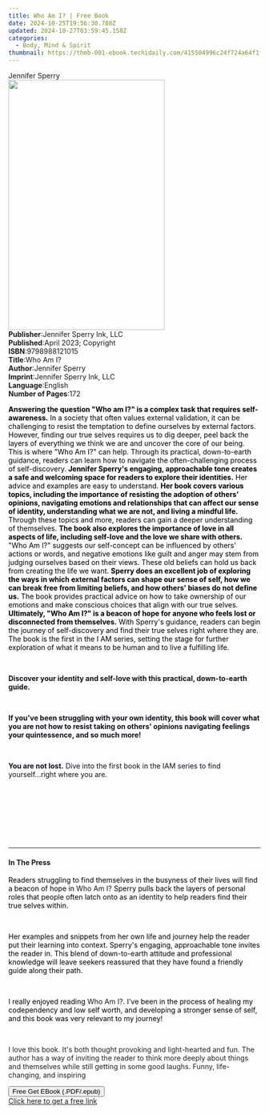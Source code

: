```yaml
---
title: Who Am I? | Free Book
date: 2024-10-25T19:56:30.788Z
updated: 2024-10-27T03:59:45.158Z
categories:
  - Body, Mind & Spirit
thumbnail: https://thmb-001-ebook.techidaily.com/415504996c24f724a64f1f3f840de1fedc41c8c21a896e401e697ca26aeb3f72.jpg
---
```

<main id="book-container">
  <div class="flex flex-col">
    <div class="book-brief flex-1 py-6 px-4 sm:p-6 md:py-10 md:px-8">
      <!-- brief-->
      <div class="book-brief-main">Jennifer Sperry</div>
    </div>
    <div
      class="book-meta-info flex-1 grid gap-4 col-start-1 col-end-3 row-start-1 sm:mb-6 sm:grid-cols-4 lg:gap-6 lg:col-start-2 lg:row-end-6 lg:row-span-6 lg:mb-0"
    >
      <div
        class="book-meta-info-left place-content-center mt-4 p-4 text-sm leading-6 col-start-2 col-span-2 dark:text-slate-400"
      >
        <img
          class="w-full h-500 object-cover rounded-lg sm:h-255 sm:col-span-2 lg:col-span-full"
          src="https://img-001-ebook.techidaily.com/e2e398020f6002d8761dd53101c2ce9e14b78f12a5b81fb1b81e290c027cd15f.jpg"
          alt=""
          width="312"
          height="500"
        />
      </div>
      <div
        class="book-meta-info-right mt-2 col-start-1 row-start-2 col-span-3 self-center"
      >
        <!-- meta data  -->
        <div class="flex flex-col px-4 md:px-8">
          <div class="flex-1">
            <strong>Publisher</strong>:<span class="px-2"
              >Jennifer Sperry Ink, LLC</span
            >
          </div>
          <div class="flex-1">
            <strong>Published</strong>:<span class="px-2"
              >April 2023; Copyright</span
            >
          </div>
          <div class="flex-1">
            <strong>ISBN</strong>:<span class="px-2">9798988121015</span>
          </div>
          <div class="flex-1">
            <strong>Title</strong>:<span class="px-2">Who Am I?</span>
          </div>
          <div class="flex-1">
            <strong>Author</strong>:<span class="px-2">Jennifer Sperry</span>
          </div>
          <div class="flex-1">
            <strong>Imprint</strong>:<span class="px-2"
              >Jennifer Sperry Ink, LLC</span
            >
          </div>
          <div class="flex-1">
            <strong>Language</strong>:<span class="px-2">English</span>
          </div>
          <div class="flex-1">
            <strong>Number of Pages</strong>:<span class="px-2">172</span>
          </div>
        </div>
      </div>
    </div>
    <div class="book-description flex-1 py-6 px-4 sm:p-6 md:py-10 md:px-8">
      <div class="book-description-main">
        <div accordion-content="" id="description">
          <p>
            <strong
              style="background-color: rgba(0, 0, 0, 0); color: rgb(0, 0, 0)"
              ><span></span>Answering the question "Who am I?" is a complex task
              that requires self-awareness.</strong
            ><span
              style="background-color: rgba(0, 0, 0, 0); color: rgb(0, 0, 0)"
            >
              In a society that often values external validation, it can be
              challenging to resist the temptation to define ourselves by
              external factors. However, finding our true selves requires us to
              dig deeper, peel back the layers of everything we think we are and
              uncover the core of our being. This is where "Who Am I?" can help.
              Through its practical, down-to-earth guidance, readers can learn
              how to navigate the often-challenging process of self-discovery. </span
            ><strong
              style="background-color: rgba(0, 0, 0, 0); color: rgb(0, 0, 0)"
              >Jennifer Sperry's engaging, approachable tone creates a safe and
              welcoming space for readers to explore their identities.</strong
            ><span
              style="background-color: rgba(0, 0, 0, 0); color: rgb(0, 0, 0)"
            >
              Her advice and examples are easy to understand. </span
            ><strong
              style="background-color: rgba(0, 0, 0, 0); color: rgb(0, 0, 0)"
              >Her book covers various topics, including the importance of
              resisting the adoption of others' opinions, navigating emotions
              and relationships that can affect our sense of identity,
              understanding what we are not, and living a mindful life. </strong
            ><span
              style="background-color: rgba(0, 0, 0, 0); color: rgb(0, 0, 0)"
              >Through these topics and more, readers can gain a deeper
              understanding of themselves. </span
            ><strong
              style="background-color: rgba(0, 0, 0, 0); color: rgb(0, 0, 0)"
              >The book also explores the importance of love in all aspects of
              life, including self-love and the love we share with others. </strong
            ><span
              style="background-color: rgba(0, 0, 0, 0); color: rgb(0, 0, 0)"
              >"Who Am I?" suggests our self-concept can be influenced by
              others' actions or words, and negative emotions like guilt and
              anger may stem from judging ourselves based on their views. These
              old beliefs can hold us back from creating the life we want. </span
            ><strong
              style="background-color: rgba(0, 0, 0, 0); color: rgb(0, 0, 0)"
              >Sperry does an excellent job of exploring the ways in which
              external factors can shape our sense of self, how we can break
              free from limiting beliefs, and how others' biases do not define
              us.</strong
            ><span
              style="background-color: rgba(0, 0, 0, 0); color: rgb(0, 0, 0)"
            >
              The book provides practical advice on how to take ownership of our
              emotions and make conscious choices that align with our true
              selves. </span
            ><strong
              style="background-color: rgba(0, 0, 0, 0); color: rgb(0, 0, 0)"
              >Ultimately, "Who Am I?" is a beacon of hope for anyone who feels
              lost or disconnected from themselves.</strong
            ><span
              style="background-color: rgba(0, 0, 0, 0); color: rgb(0, 0, 0)"
            >
              With Sperry's guidance, readers can begin the journey of
              self-discovery and find their true selves right where they are.
              The book is the first in the I AM series, setting the stage for
              further exploration of what it means to be human and to live a
              fulfilling life.</span
            >
          </p>
          <p><br /></p>
          <p>
            <strong
              style="background-color: rgba(0, 0, 0, 0); color: rgb(14, 16, 26)"
              ><span></span>Discover your identity and self-love with this
              practical, down-to-earth guide.</strong
            >
          </p>
          <p><br /></p>
          <p>
            <strong
              style="color: rgb(14, 16, 26); background-color: rgba(0, 0, 0, 0)"
              >If you've been struggling with your own identity, this book will
              cover what you are not how to resist taking on others' opinions
              navigating feelings your quintessence, and so much more!</strong
            >
          </p>
          <p><br /></p>
          <p>
            <strong
              style="color: rgb(14, 16, 26); background-color: rgba(0, 0, 0, 0)"
              >You are not lost.</strong
            ><span
              style="color: rgb(14, 16, 26); background-color: rgba(0, 0, 0, 0)"
            >
              Dive into the first book in the IAM series to find
              yourself...right where you are.</span
            >
          </p>
          <p><br /></p>
          <p><br /></p>
          <p><br /></p>
          <p><br /></p>
        </div>
        <div class="accordion-fader"></div>
      </div>
    </div>
    <div class="book-excerpts flex-1 py-6 px-4 sm:p-6 md:py-10 md:px-8">
      <!-- excerpts-->
      <div class="book-excerpts-main">
        <hr />
        <h4 class="placeholder placeholder-heading">
          <span>In The Press</span>
        </h4>
        <p></p>
        <p>
          <span
            style="background-color: rgba(0, 0, 0, 0); color: rgba(0, 0, 0, 1)"
            >Readers struggling to find themselves in the busyness of their
            lives will find a beacon of hope in </span
          >Who Am I?<span
            style="background-color: rgba(0, 0, 0, 0); color: rgba(0, 0, 0, 1)"
          >
            Sperry pulls back the layers of personal roles that people often
            latch onto as an identity to help readers find their true selves
            within.
          </span>
        </p>
        <p><br /></p>
        <p>
          <span
            style="background-color: rgba(0, 0, 0, 0); color: rgba(0, 0, 0, 1)"
            ><span>﻿﻿</span>Her examples and snippets from her own life and
            journey help the reader put their learning into context. Sperry's
            engaging, approachable tone invites the reader in. This blend of
            down-to-earth attitude and professional knowledge will leave seekers
            reassured that they have found a friendly guide along their
            path.</span
          >
        </p>
        <p><br /></p>
        <p>
          <span
            style="background-color: rgba(0, 0, 0, 0); color: rgba(0, 0, 0, 1)"
            >I really enjoyed reading </span
          >Who Am I?<span
            style="background-color: rgba(0, 0, 0, 0); color: rgba(0, 0, 0, 1)"
            >. I've been in the process of healing my codependency and low self
            worth, and developing a stronger sense of self, and this book was
            very relevant to my journey!</span
          >
        </p>
        <p><br /></p>
        <p>
          <span style="color: rgba(34, 34, 34, 1)"
            ><span>﻿﻿﻿﻿</span>I love this book. It's both thought provoking and
            light-hearted and fun. The author has a way of inviting the reader
            to think more deeply about things and themselves while still getting
            in some good laughs. Funny, life-changing, and inspiring</span
          >
        </p>
        <p></p>
      </div>
    </div>
    <div
      class="book-about-author flex-1 py-6 px-4 sm:p-6 md:py-10 md:px-8"
    ></div>
    <div class="book-free-get flex-1 py-6 px-4 sm:p-6 md:py-10 md:px-8">
      <button
        id="btn-free-get"
        class="bg-blue-500 hover:bg-blue-700 text-white font-bold py-2 px-4 rounded"
      >
        Free Get EBook (.PDF/.epub)
      </button>
      <div id="countdown-display" class="px-2 text-lg mt-2"></div>
      <a
        id="free-link"
        class="hidden bg-blue-500 hover:bg-blue-700 text-white font-bold py-2 px-4 rounded"
        href="https://www.ebooks.com/en-us/book/210840602/who-am-i/jennifer-sperry/"
        target="_blank"
        >Click here to get a free link</a
      >
    </div>
    <script>
      let countdownTime = 0;
      let countdownInterval = null;
      document
        .getElementById('btn-free-get')
        .addEventListener('click', startCountdown);
      function startCountdown() {
        countdownTime = new Date().getTime() + 60000 * 3;
        countdownInterval = setInterval(updateCountdown, 1000);
        document.getElementById('btn-free-get').disabled = true;
        document
          .getElementById('btn-free-get')
          .classList.add('bg-gray-500', 'cursor-not-allowed');
      }
      function updateCountdown() {
        let currentTime = new Date().getTime();
        let timeLeft = countdownTime - currentTime;
        let secondsLeft = Math.floor(timeLeft / 1000);
        document.getElementById('countdown-display').innerHTML =
          `Remaining time: ${secondsLeft} seconds.`;
        if (secondsLeft <= 0) {
          clearInterval(countdownInterval);
          document.getElementById('btn-free-get').classList.add('hidden');
          document.getElementById('free-link').classList.remove('hidden');
          document.getElementById('countdown-display').innerHTML = '';
        }
      }
    </script>
  </div>
</main>

<ins class="adsbygoogle"
      style="display:block"
      data-ad-client="ca-pub-7571918770474297"
      data-ad-slot="8358498916"
      data-ad-format="auto"
      data-full-width-responsive="true"></ins>
    